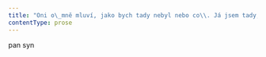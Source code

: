 ```yaml
---
title: "Oni o\_mně mluví, jako bych tady nebyl nebo co\\. Já jsem tady, jsem živej a\_slyším to\\. Ségra na mě kouká a\_říká prej\_— „má horečku“\\. Nějaká ženská, co vypadá jako starší a\_macatější ségra od Moniky Bellucci, mi sahá na hlavu\\. Otec říká, že prej „k\_doktorovi ho můžem vzít zítra, teď ho zatím necháme vyspat“\\. Proč sakra říkáte „ho“? Já vás snad normálně slyším, ne? Nejspíš bych jim měl říct, že snad normálně můžou mluvit na mě a\_nebavit se o\_mně, jako bych byl mimo nebo co\\. Jenomže se mně asi nechce, tak říkám akorát\_— eeeh\\. Ani moc nevím, jak mě vlastně dostrkali do postele\\. Sylva se ptá, jestli chci čaj\\. No konečně někdo mluví na mě a\_ne o\_mně\\. Tak říkám\_— eeeh\\. Mobil\\. Chci mobil\\. A\_kde ho máš? Já nevím, nemám\\. Tak já ti zejtra koupím novej, chceš zatím půjčit můj? Zakejvu hlavou, pokusím se o\_vděčnej výraz\\. Zkouším se nadzdvihnout na posteli, abych se podíval, kde mám bundu, měl bych v\_ní mít to číslo\\. Chceš ten čaj? ptá se zase Sylva\\. Číslo, potřebuju číslo\\. Došlo jí to, takže mi za chvilku přinese lístek s\_číslem, kterej jsem měl v\_kapse\\. Vyťukám esemesku: „ahoj lucie uz jsem doma\\. co ty? nemuzem se treba nejak potkat?“ Držím mobil v\_ruce a\_koukám na displej, abych zachytil odpověď\\. Nejspíš jsem u\_toho na minutku usnul\\. Myslím, že se mně zdálo, že mi starší a\_macatější sestra od Moniky Bellucci strká teploměr do pusy\\. Možná ani není zas o\_tolik starší, třeba prostě akorát není dost vyretušovaná, měli by ji trochu projet Photoshopem\\. Když mi bere z\_pusy ten teploměr, vemu ji za ruku a\_říkám: To je dobrý, Moniko, to je dobrý\\. Photoshop je skvělej\\. Probudilo mě zapípání esemesky\\. Konečně\\. Kouknu na displej: „Dobry den, protoze Vam radi delame radost, mame pro Vas slevu 500 Kc na paradni tablet Samsung Galaxy Tab\_4! A\_muzete ho mit dokonce se slevou 1000 Kc!“ Co to sakra je? Proč mi to píše? Ta esemeska je fakt hodně dlouhá… Dočtu ji do konce\\. Jo takhle, tady píšou\_— „tak prijemne a\_rychle surfovani! Vas T-Mobil“\\. To si dělají srandu, proč mi posílají nějakou blbou reklamu? Fakt mě to stojí dost námahy, ale odpovím jim, píšu: „jdete do prdele“ a\_zmáčknu odeslat\\. Monica Bellucci říká tátovi\_— „má 38,8“\\. Zase o\_mně mluví, jako bych tady nebyl, tak radši zavřu oči\\. Za chvilku mě zase probere cvaknutí esemesky: „Vazeny zakazniku, litujeme, nerozpoznali jsme vas pozadavek\\. Pro pomoc prosim kontaktujte zakaznicke centrum\\.“ Ach jo, asi jsem tý Lucii ani neměl psát\\."
contentType: prose
---
```


<section>

pan syn

</section>
